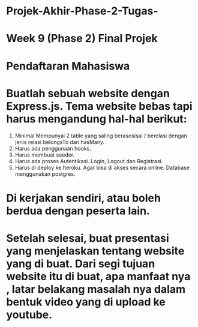 # Projek-Akhir-Phase-2-Tugas-
# Week 9 (Phase 2) Final Projek
# Pendaftaran Mahasiswa

# Buatlah sebuah website dengan Express.js. Tema website bebas tapi harus mengandung hal-hal berikut:
  1. Minimal Mempunyai 2 table yang saling berasosisai / berelasi dengan jenis relasi belongsTo dan hasMany.
  2. Harus ada penggunaan hooks.
  3. Harus membuat seeder.
  4. Harus ada proses Autentikasi. Login, Logout dan Registrasi.
  5. Harus di deploy ke heroku. Agar bisa di akses secara online. Database menggunakan postgres.
# Di kerjakan sendiri, atau boleh berdua dengan peserta lain.
# Setelah selesai, buat presentasi yang menjelaskan tentang website yang di buat. Dari segi tujuan website itu di buat, apa manfaat nya , latar belakang masalah nya dalam bentuk video yang di upload ke youtube.
